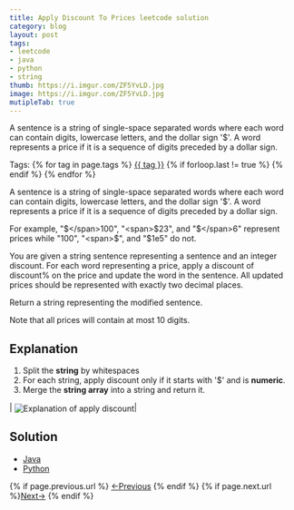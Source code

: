 ```yaml
---
title: Apply Discount To Prices leetcode solution
category: blog
layout: post
tags:
- leetcode
- java
- python
- string
thumb: https://i.imgur.com/ZF5YvLD.jpg
image: https://i.imgur.com/ZF5YvLD.jpg 
mutipleTab: true
---
```


A sentence is a string of single-space separated words where each word can contain digits, lowercase letters, and the dollar sign '$'. A word represents a price if it is a sequence of digits preceded by a dollar sign.<!-- truncate_here -->
<p>Tags: {% for tag in page.tags %} <a class="mytag" href="/tag/{{ tag }}" title="View posts tagged with &quot;{{ tag }}&quot;">{{ tag }}</a>  {% if forloop.last != true %} {% endif %} {% endfor %} </p>

A sentence is a string of single-space separated words where each word can contain digits, lowercase letters, and the dollar sign '$'. A word represents a price if it is a sequence of digits preceded by a dollar sign.


For example, "<span>$</span>100", "<span>$</span>23", and "<span>$</span>6" represent prices while "100", "<span>$</span>", and "<span>$</span>1e5" do not.

You are given a string sentence representing a sentence and an integer discount. For each word representing a price, apply a discount of discount% on the price and update the word in the sentence. All updated prices should be represented with exactly two decimal places.

Return a string representing the modified sentence.

Note that all prices will contain at most 10 digits.

## Explanation

1. Split the **string** by whitespaces
2. For each string, apply discount only if it starts with '<span>$</span>' and is **numeric**. 
3. Merge the **string array** into a string and return it.

| <img align="center"  loading="lazy" src="{{ root_url }}/img/apply_discount.png" alt="Explanation of apply discount" />|


## Solution

<div class="tab-container">
  <ul>
    <li class="tab Java2"><a href="#Java2">Java</a></li>
    <li class="tab Python2"><a href="#Python2">Python</a></li>
  </ul>

   <div class="codeSample Java2" id="Java2">
     <script src="https://gist.github.com/tushar-sharma/f34119b8638d8071aff8526f9c77b549.js?file=DiscountPrices.java"></script>
   </div>

   <div class="codeSample Python2" id="Python2">
     <script src="https://gist.github.com/tushar-sharma/f34119b8638d8071aff8526f9c77b549.js?file=discount_prices.py"></script>
   </div>

</div>

<nav class="pagination clear" style="padding-bottom:20px;">
{% if page.previous.url %} <a class="prev-item" href="{{page.previous.url}}" title="Previous Post: {{page.previous.title}}">&larr;Previous</a>   {% endif %}  {% if page.next.url %}<a class="next-item" href="{{page.next.url}}" title="Next Post: {{page.next.title}}">Next&rarr;</a>         {% endif %}
</nav>

